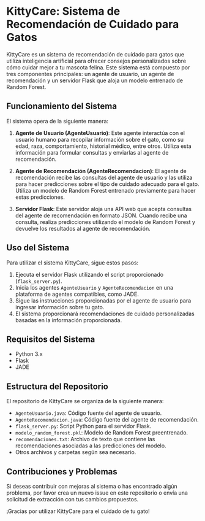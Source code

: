 # KittyCare: Sistema de Recomendación de Cuidado para Gatos

KittyCare es un sistema de recomendación de cuidado para gatos que utiliza inteligencia artificial para ofrecer consejos personalizados sobre cómo cuidar mejor a tu mascota felina. Este sistema está compuesto por tres componentes principales: un agente de usuario, un agente de recomendación y un servidor Flask que aloja un modelo entrenado de Random Forest.

## Funcionamiento del Sistema

El sistema opera de la siguiente manera:

1. **Agente de Usuario (AgenteUsuario)**: Este agente interactúa con el usuario humano para recopilar información sobre el gato, como su edad, raza, comportamiento, historial médico, entre otros. Utiliza esta información para formular consultas y enviarlas al agente de recomendación.

2. **Agente de Recomendación (AgenteRecomendacion)**: El agente de recomendación recibe las consultas del agente de usuario y las utiliza para hacer predicciones sobre el tipo de cuidado adecuado para el gato. Utiliza un modelo de Random Forest entrenado previamente para hacer estas predicciones.

3. **Servidor Flask**: Este servidor aloja una API web que acepta consultas del agente de recomendación en formato JSON. Cuando recibe una consulta, realiza predicciones utilizando el modelo de Random Forest y devuelve los resultados al agente de recomendación.

## Uso del Sistema

Para utilizar el sistema KittyCare, sigue estos pasos:

1. Ejecuta el servidor Flask utilizando el script proporcionado (`flask_server.py`).
2. Inicia los agentes `AgenteUsuario` y `AgenteRecomendacion` en una plataforma de agentes compatibles, como JADE.
3. Sigue las instrucciones proporcionadas por el agente de usuario para ingresar información sobre tu gato.
4. El sistema proporcionará recomendaciones de cuidado personalizadas basadas en la información proporcionada.

## Requisitos del Sistema

- Python 3.x
- Flask
- JADE

## Estructura del Repositorio

El repositorio de KittyCare se organiza de la siguiente manera:

- `AgenteUsuario.java`: Código fuente del agente de usuario.
- `AgenteRecomendacion.java`: Código fuente del agente de recomendación.
- `flask_server.py`: Script Python para el servidor Flask.
- `modelo_random_forest.pkl`: Modelo de Random Forest preentrenado.
- `recomendaciones.txt`: Archivo de texto que contiene las recomendaciones asociadas a las predicciones del modelo.
- Otros archivos y carpetas según sea necesario.

## Contribuciones y Problemas

Si deseas contribuir con mejoras al sistema o has encontrado algún problema, por favor crea un nuevo issue en este repositorio o envía una solicitud de extracción con tus cambios propuestos.

¡Gracias por utilizar KittyCare para el cuidado de tu gato!
